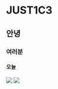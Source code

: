 # JUST1C3
## 안녕
### 여러분
#### 오늘

![](https://previews.123rf.com/images/orla/orla1307/orla130700028/20569220-3d-%EC%82%AC%EB%9E%8C-%EC%82%AC%EB%9E%8C-%EC%82%AC%EB%9E%8C-%ED%99%98%EC%98%81-%EC%A0%9C%EC%8A%A4%EC%B2%98.jpg)
![](https://www.youtube.com/watch?v=-MThcB4g4Fs)
